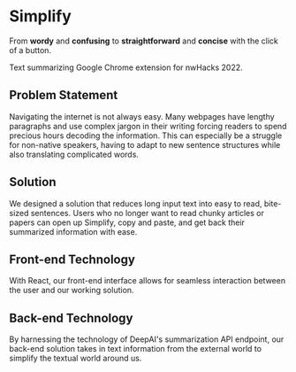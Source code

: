 # Simplify
From **wordy** and **confusing** to **straightforward** and **concise** with the click of a button.

Text summarizing Google Chrome extension for nwHacks 2022.

## Problem Statement
Navigating the internet is not always easy. Many webpages have lengthy paragraphs and use complex jargon in their writing forcing readers to spend precious hours decoding the information. This can especially be a struggle for non-native speakers, having to adapt to new sentence structures while also translating complicated words.

## Solution
We designed a solution that reduces long input text into easy to read, bite-sized sentences. Users who no longer want to read chunky articles or papers can open up Simplify, copy and paste, and get back their summarized information with ease.

## Front-end Technology
With React, our front-end interface allows for seamless interaction between the user and our working solution.

## Back-end Technology
By harnessing the technology of DeepAI's summarization API endpoint, our back-end solution takes in text information from the external world to simplify the textual world around us.
